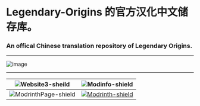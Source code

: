 Legendary-Origins 的官方汉化中文储存库。
===========================
### An offical Chinese translation repository of Legendary Origins.

****
![image](https://github.com/White-Biggy/Chinese-Localization-Hub/assets/149329235/41624a73-de36-4e45-8f6d-bc69e120474c)
****
|![Website3-sheild]|![Modinfo-shield]|
|---|----|
|![ModrinthPage-shield]|[![Modrinth-shield]][Modrinth]|

[Modrinth]:https://modrinth.com/mod/legendary-origins
[ModrinthPage-shield]:https://img.shields.io/badge/Modrinth-page?logo=modrinth&color=black
[Modrinth-shield]:https://img.shields.io/badge/dynamic/json?url=https%3A%2F%2Fraw.githubusercontent.com%2FWhite-Biggy%2FChinese-Localization-Hub%2FLegendary-Origins%2FModOwnerID.json&query=%24.user.id&logo=Modrinth&label=Zerofire&color=0084ff&link=https%3A%2F%2Fmodrinth.com%2Fuser%2FZerofire
[Modinfo-shield]:https://img.shields.io/badge/Mod-Info-info
[Website3-sheild]:https://img.shields.io/badge/Website-3-3
